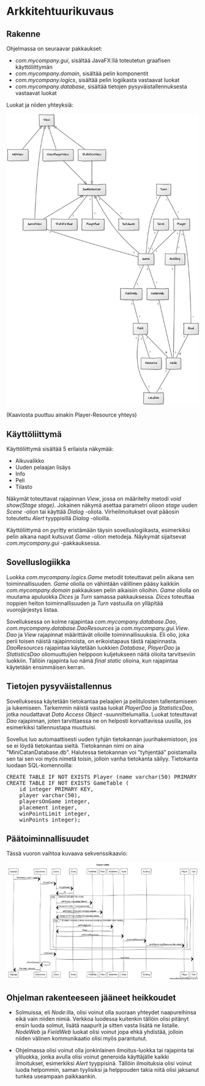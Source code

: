 # Arkkitehtuurikuvaus

## Rakenne

Ohjelmassa on seuraavar pakkaukset:
- _com.mycompany.gui_, sisältää JavaFX:llä toteutetun graafisen käyttöliittymän
- _com.mycompany.domain_, sisältää pelin komponentit
- _com.mycompany.logics_, sisältää pelin logiikasta vastaavat luokat
- _com.mycompany.database_, sisältää tietojen pysyväistallennuksesta vastaavat luokat

Luokat ja niiden yhteyksiä:

<img src="https://github.com/014728019/otm-harjoitustyo/blob/master/MiniCatan/dokumentointi/resurssit/UML.png" width="600">

(Kaaviosta puuttuu ainakin Player-Resource yhteys)



## Käyttöliittymä

Käyttöliittymä sisältää 5 erilaista näkymää:
- Alkuvalikko
- Uuden pelaajan lisäys
- Info
- Peli
- Tilasto

Näkymät toteuttavat rajapinnan _View_, jossa on määritelty metodi _void show(Stage stage)_. Jokainen näkymä asettaa parametri olioon _stage_ uuden _Scene_ -olion tai käyttää _Dialog_ -oliota. Virheilmoitukset ovat pääosin toteutettu _Alert_ tyyppisillä _Dialog_ -olioilla.

Käyttöliittymä on pyritty eristämään täysin sovelluslogiikasta, esimerkiksi pelin aikana napit kutsuvat _Game_ -olion metodeja. Näykymät sijaitsevat _com.mycompany.gui_ -pakkauksessa.

## Sovelluslogiikka

Luokka _com.mycompany.logics.Game_ metodit toteuttavat pelin aikana sen toiminnallisuuden. _Game_ oliolla on vähintään välillinen pääsy kaikkiin _com.mycompany.domain_ pakkauksen pelin aikaisiin olioihin. _Game_ oliolla on muutama apuluokka _Dices_ ja _Turn_ samassa pakkauksessa. _Dices_ toteuttaa noppien heiton toiminnallisuuden ja _Turn_ vastuulla on ylläpitää vuorojärjestys listaa.

Sovelluksessa on kolme rajapintaa _com.mycompany.database.Dao_, _com.mycompany.database.DaoResources_ ja _com.mycompany.gui.View_. _Dao_ ja _View_ rajapinnat määrittävät olioille toiminnallisuuksia. Eli olio, joka perii toisen näistä rajapinnoista, on erikoistapaus tästä rajapinnasta. _DaoResources_ rajapintaa käytetään luokkien _Database_, _PlayerDao_ ja _StatisticsDao_ oliomuuttujien helppoon kuljetukseen näitä olioita tarvitseviin luokkiin. Tällöin rajapinta luo nämä _final static_ olioina, kun rajapintaa käytetään ensimmäisen kerran.

## Tietojen pysyväistallennus

Sovelluksessa käytetään tietokantaa pelaajien ja pelitulosten tallentamiseen ja lukemiseen. Tarkemmin näistä vastaa luokat _PlayerDao_ ja _StatisticsDao_, jotka noudattavat _Data Access Object_ -suunnittelumallia. Luokat toteuttavat _Dao_ rajapinnan, joten tarvittaessa ne on helposti korvattavissa uusilla, jos esimerkiksi tallennustapa muuttuisi.

Sovellus luo automaattisesti uuden tyhjän tietokannan juurihakemistoon, jos se ei löydä tietokantaa sieltä. Tietokannan nimi on aina "MiniCatanDatabase.db". Halutessa tietokannan voi "tyhjentää" poistamalla sen tai sen voi myös nimetä toisin, jolloin vanha tietokanta säilyy. Tietokanta luodaan SQL-komennoilla:

<pre>
CREATE TABLE IF NOT EXISTS Player (name varchar(50) PRIMARY KEY);
CREATE TABLE IF NOT EXISTS GameTable (
    id integer PRIMARY KEY, 
    player varchar(50), 
    playersOnGame integer, 
    placement integer, 
    winPointLimit integer, 
    winPoints integer);
</pre>

## Päätoiminnallisuudet

Tässä vuoron vaihtoa kuvaava sekvenssikaavio:

<img src="https://github.com/014728019/otm-harjoitustyo/blob/master/MiniCatan/dokumentointi/resurssit/VuoronVaihtoSekv.png" width="800">

## Ohjelman rakenteeseen jääneet heikkoudet

* Solmuissa, eli _Node_:illa, olisi voinut olla suoraan yhteydet naapureihinsa eikä vain niiden nimiä. Verkkoa luodessa kuitenkin tällöin olisi pitänyt ensin luoda solmut, lisätä naapurit ja sitten vasta lisätä ne listalle. _NodeWeb_ ja _FieldWeb_ luokat olisi voinut jopa ehkä yhdistää, jolloin niiden välinen kommunikaatio olisi myös parantunut.

* Ohjelmassa olisi voinut olla jonkinlainen ilmoitus-luokka tai rajapinta tai yliluokka, jonka avulla olisi voinut generoida käyttäjälle kaikki ilmoitukset, esimerkiksi _Alert_ tyyppisinä. Tällöin ilmoituksia olisi voinut luoda helpommin, saman tyylisiksi ja helppouden takia niitä olisi jaksanut tunkea useampaan paikkaankin.

